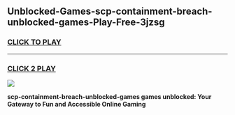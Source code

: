 
## Unblocked-Games-scp-containment-breach-unblocked-games-Play-Free-3jzsg
<h3>
<a href="https://premium76.site?title=scp-containment-breach-unblocked-games&ref=22A">CLICK TO PLAY</a></h3>
<hr>

<h3>
<a href="https://premium76.site?title=scp-containment-breach-unblocked-games&ref=22A">CLICK 2 PLAY</a>
  
</h3>

<a href="https://premium76.site?title=scp-containment-breach-unblocked-games&ref=22A"><img src="https://clearcache.store/games.png"></a>


**scp-containment-breach-unblocked-games games unblocked: Your Gateway to Fun and Accessible Online Gaming**
